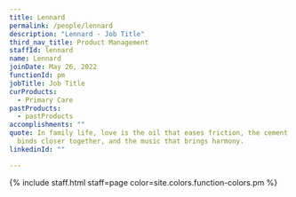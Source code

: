 ```yaml
---
title: Lennard
permalink: /people/lennard
description: "Lennard - Job Title"
third_nav_title: Product Management
staffId: lennard
name: Lennard
joinDate: May 26, 2022
functionId: pm
jobTitle: Job Title
curProducts:
  - Primary Care
pastProducts:
  - pastProducts
accomplishments: ""
quote: In family life, love is the oil that eases friction, the cement that
  binds closer together, and the music that brings harmony.
linkedinId: ""

---
```


{% include staff.html staff=page color=site.colors.function-colors.pm %}
